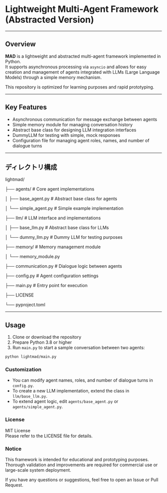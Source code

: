 # Lightweight Multi-Agent Framework (Abstracted Version)

---


## Overview

**MAD** is a lightweight and abstracted multi-agent framework implemented in Python.  
It supports asynchronous processing via `asyncio` and allows for easy creation and management of agents integrated with LLMs (Large Language Models) through a simple memory mechanism.

This repository is optimized for learning purposes and rapid prototyping.

---


## Key Features

- Asynchronous communication for message exchange between agents  
- Simple memory module for managing conversation history  
- Abstract base class for designing LLM integration interfaces  
- DummyLLM for testing with simple, mock responses  
- Configuration file for managing agent roles, names, and number of dialogue turns  

---


## ディレクトリ構成

lightmad/

├── agents/                  # Core agent implementations

│   ├── base_agent.py        # Abstract base class for agents

│   └── simple_agent.py      # Simple example implementation

├── llm/                     # LLM interface and implementations

│   ├── base_llm.py          # Abstract base class for LLMs

│   └── dummy_llm.py         # Dummy LLM for testing purposes

├── memory/                  # Memory management module

│   └── memory_module.py

├── communication.py         # Dialogue logic between agents

├── config.py                # Agent configuration settings

├── main.py                  # Entry point for execution

├── LICENSE

└── pyproject.toml

---


## Usage

1. Clone or download the repository  
2. Prepare Python 3.8 or higher  
3. Run `main.py` to start a sample conversation between two agents:

```bash
python lightmad/main.py
```


### Customization

- You can modify agent names, roles, and number of dialogue turns in `config.py`.  
- To create a new LLM implementation, extend the class in `llm/base_llm.py`.  
- To extend agent logic, edit `agents/base_agent.py` or `agents/simple_agent.py`.


### License

MIT License  
Please refer to the LICENSE file for details.

### Notice

This framework is intended for educational and prototyping purposes.  
Thorough validation and improvements are required for commercial use or large-scale system deployment.

If you have any questions or suggestions, feel free to open an Issue or Pull Request.
